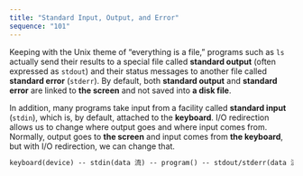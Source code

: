 ```yaml
---
title: "Standard Input, Output, and Error"
sequence: "101"
---
```


Keeping with the Unix theme of “everything is a file,” programs such as `ls` actually send their results to a special file called **standard output** (often expressed as `stdout`) and their status messages to another file called **standard error** (`stderr`). By default, both **standard output** and **standard error** are linked to **the screen** and not saved into **a disk file**.

In addition, many programs take input from a facility called **standard input** (`stdin`), which is, by default, attached to the **keyboard**. I/O redirection allows us to change where output goes and where input comes from. Normally, output goes to **the screen** and input comes from **the keyboard**, but with I/O redirection, we can change that.

```txt
keyboard(device) -- stdin(data 流) -- program() -- stdout/stderr(data 流) -- Terminal(device)
```
